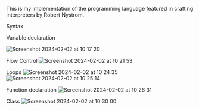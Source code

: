 This is my implementation of the programming language featured in crafting interpreters by Robert Nystrom.

Syntax

Variable declaration

![Screenshot 2024-02-02 at 10 17 20](https://github.com/mrokuu/EzFlowScript/assets/107129687/024fef0f-7f8c-4bce-b347-554c251272f3)

Flow Control
![Screenshot 2024-02-02 at 10 21 53](https://github.com/mrokuu/EzFlowScript/assets/107129687/a794ff47-d3fa-4899-b65f-06a6f5c1997e)

Loops
![Screenshot 2024-02-02 at 10 24 35](https://github.com/mrokuu/EzFlowScript/assets/107129687/1cfa0fea-2691-4c8c-a4aa-3ec20c9cf76b)
![Screenshot 2024-02-02 at 10 25 14](https://github.com/mrokuu/EzFlowScript/assets/107129687/895e6f42-7750-4ca2-be08-bcb792783939)

Function declaration
![Screenshot 2024-02-02 at 10 26 31](https://github.com/mrokuu/EzFlowScript/assets/107129687/d1451329-2c9b-4951-bd9b-32f22b38b290)


Class
![Screenshot 2024-02-02 at 10 30 00](https://github.com/mrokuu/EzFlowScript/assets/107129687/d071b550-2d35-491b-941a-05bade10ddac)
